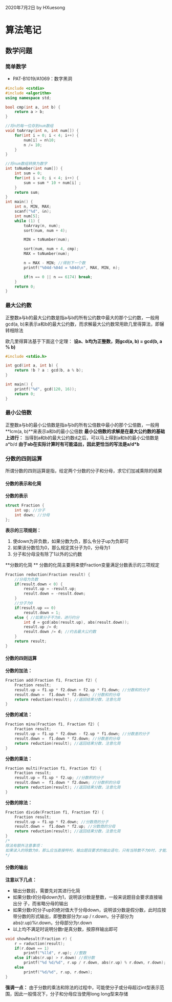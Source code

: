 2020年7月2日
by HXuesong



# 算法笔记
## 数学问题



### 简单数学
- PAT-B1019/A1069：数字黑洞
```c++
#include <cstdio>
#include <algorithm>
using namespace std;

bool cmp(int a, int b) {
	return a > b;
}

//将n的每一位存到num数组
void toArray(int n, int num[]) {
	for(int i = 0; i < 4; i++) {
		num[i] = n%10;
		n /= 10;
	}
}

//将num数组转换为数字
int toNumber(int num[]) {
	int sum = 0;
	for(int i = 0; i < 4; i++) {
		sum = sum * 10 + num[i] ;
	}
	return sum;
}
int main() {
	int n, MIN, MAX;
	scanf("%d", &n);
	int num[5];
	while (1) {
		toArray(n, num);
		sort(num, num + 4);

		MIN = toNumber(num);

		sort(num, num + 4, cmp);
		MAX = toNumber(num);

		n = MAX - MIN; //得到下一个数
		printf("%04d-%04d = %04d\n", MAX, MIN, n);

		if(n == 0 || n == 6174) break;
	}
	return 0;
}
```



### 最大公约数
正整数a与b的最大公约数是指a与b的所有公约数中最大的那个公约数，一般用gcd(a, b)来表示a和b的最大公约数，而求解最大公约数常用欧几里得算法，即辗转相除法



欧几里得算法基于下面这个定理：
**设a、b均为正整数，则gcd(a, b) = gcd(b, a % b)**
```c
#include <stdio.h>

int gcd(int a, int b) {
    return !b ? a : gcd(b, a % b);
}

int main() {
    printf("%d", gcd(120, 16));
	return 0;
}
```



### 最小公倍数
正整数a与b的最小公倍数是指a与b的所有公倍数中最小的那个公倍数，一般用**lcm(a, b)**来表示a和b的最小公倍数
**最小公倍数的求解是在最大公约数的基础上进行：**
当得到a和b的最大公约数d之后，可以马上得到a和b的最小公倍数是a\*b/d
**由于ab在实际计算时有可能溢出，因此更恰当的写法是a/d\*b**



### 分数的四则运算
所谓分数的四则运算是指，给定两个分数的分子和分母，求它们加减乘除的结果
#### 分数的表示和化简
**分数的表示**
```c
struct Fraction {
	int up; //分子
	int down; //分母
};
```



**表示的三项规则：**
1. 使down为非负数，如果分数为负，那么令分子up为负即可
2. 如果该分数恰为0，那么规定其分子为0，分母为1
3. 分子和分母没有除了1以外的公约数



**分数的化简 **
分数的化简主要用来使Fraction变量满足分数表示的三项规定
```c
Fraction reduction(Fraction result) {
	//分母为负数
	if(result.down < 0) {
		result.up = -result.up;
		result.down = -result.down;
	}
	//分子为0
	if(result.up == 0)
		result.down = 1;
	else { //如果分子不为0，进行约分
		int d = gcd(abs(result.up), abs(result.down));
		result.up /= d;
		result.down /= d; //约去最大公约数
	}
	return result;
}
```



#### 分数的四则运算
**分数的加法：**
```c
Fraction add(Fraction f1, Fraction f2) {
	Fraction result;
	result.up = f1.up * f2.down + f2.up * f1.down; //分数和的分子
	result.down =  f1.down * f2.down; //分数和的分母
	return reduction(result); //返回结果分数，注意化简
}
```



**分数的减法：**
```c
Fraction minu(Fraction f1, Fraction f2) {
	Fraction result;
	result.up = f1.up * f2.down - f2.up * f1.down; //分数差的分子
	result.down =  f1.down * f2.down; //分数差的分母
	return reduction(result); //返回结果分数，注意化简
}
```



**分数的乘法：**
```c
Fraction multi(Fraction f1, Fraction f2) {
	Fraction result;
	result.up = f1.up * f2.up; //分数积的分子
	result.down =  f1.down * f2.down; //分数积的分母
	return reduction(result); //返回结果分数，注意化简
}
```



**分数的除法：**
```c
Fraction divide(Fraction f1, Fraction f2) {
	Fraction result;
	result.up = f1.up * f2.down; //分数商的分子
	result.down =  f1.down * f2.up; //分数商的分母
	return reduction(result); //返回结果分数，注意化简
}
/*
除法有额外注意事项：
如果读入的除数为0，那么应当直接特判，输出题目要求的输出语句，只有当除数不为0时，才能用上面的函数进行计算
*/
```



#### 分数的输出
**注意以下几点：**
- 输出分数前，需要先对其进行化简
- 如果分数r的分母down为1，说明该分数是整数，一般来说题目会要求直接输出分
子，而省略分母的输出
- 如果分数r的分子up的绝对值大于分母down，说明该分数是假分数，此时应按带分数的形式输出，即整数部分为r.up / r.down，分子部分为abs(r.up)%r.down，分母部分为r.down
- 以上均不满足时说明分数r是真分数，按原样输出即可
```c
void showResult(Fraction r) {
	r = raduction(result);
	if(r.down == 1)
		printf("%lld", r.up); //整数
	else if(abs(r.up) > r.down) //假分数
		printf("%d %d/%d", r.up / r.down, abs(r.up) % r.down, r.down);
	else
		printf("%d/%d", r.up, r.down);
}
```
**强调一点：**
由于分数的乘法和除法的过程中，可能使分子或分母超过int型表示范围，因此一般情况下，分子和分母应当使用long long型来存储